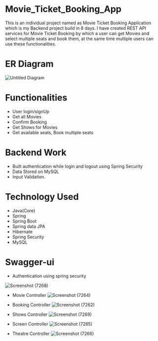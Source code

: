 # Movie_Ticket_Booking_App
This is an individual project named as Movie Ticket Booking Application which is my Backend project build in 8 days. I have created REST API services for Movie Ticket Booking by which a user can get Movies and select multiple seats and book them, at the same time multiple users can use these functionalities.
# ER Diagram
![Untitled Diagram](https://user-images.githubusercontent.com/101569228/224000887-0bb09c82-9378-4a17-9d44-e39b29adb35e.jpg)
# Functionalities

- User login/signUp
- Get all Movies
- Confirm Booking
- Get Shows for Movies
- Get available seats, Book multiple seats
# Backend Work

- Built authentication while login and logout using Spring Security
- Data Stored on MySQL
- Input Validation.
# Technology Used

- Java(Core)
- Spring
- Spring Boot
- Spring data JPA
- Hibernate
- Spring Security
- MySQL

# Swagger-ui
- Authentication using spring security

![Screenshot (7268)](https://user-images.githubusercontent.com/101569228/224673739-83a69a97-80a5-400d-9343-61fbd65de5da.png)

- Movie Controller
![Screenshot (7264)](https://user-images.githubusercontent.com/101569228/224674335-12314ca3-5105-4b8f-a781-14ee9a43447d.png)

- Booking Controller
![Screenshot (7262)](https://user-images.githubusercontent.com/101569228/224674604-f716b696-c9ce-431d-8e88-b1fd1c11320b.png)

- Shows Controller
![Screenshot (7269)](https://user-images.githubusercontent.com/101569228/224676860-1aecd605-9c87-45dd-989a-0f38ddde0f47.png)

- Screen Controller
![Screenshot (7265)](https://user-images.githubusercontent.com/101569228/224676175-22f795fd-cea9-4cbe-aa64-2a10a52ea85a.png)

- Theatre Controller
![Screenshot (7266)](https://user-images.githubusercontent.com/101569228/224675456-230229b8-d273-44e4-b532-30703855dfb8.png)

